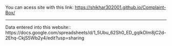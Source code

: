 You can acess site with this link: https://shikhar302001.github.io/Complaint-Box/
<hr>
Data entered into this website:: https://docs.google.com/spreadsheets/d/1_5Ubu_62Sh0_ED_gqIkDIm8jC2d-2Ehq-CkjS5Wb2y4/edit?usp=sharing
